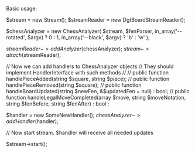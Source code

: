 Basic usage:

$stream = new Stream();
$streamReader = new DgtBoardStreamReader();

$chessAnalyzer = new ChessAnalyzer(
        $stream,
        $fenParser,
        in_array('--rotated', $argv) ? 0 : 1,
        in_array('--black', $argv) ? 'b' : 'w'
);

$streamReader->addAnalyzer($chessAnalyzer);
$stream->attach($streamReader);

// Now we can add handlers to ChessAnalyzer objects
// They should implement HandlerInterface with such methods
//
// public function handlePieceAdded(string $square, string $piece);
// public function handlePieceRemoved(string $square);
// public function handleBoardUpdated(string $newFen, &$updatedFen = null) : bool;
// public function handleLegalMoveCompleted(array $move, string $moveNotation, string $fenBefore, string $fenAfter) : bool ;


$handler = new SomeNewHandler();
$chessAnalyzer->addHandler($handler);

// Now start stream. $handler will receive all needed updates

$stream->start();